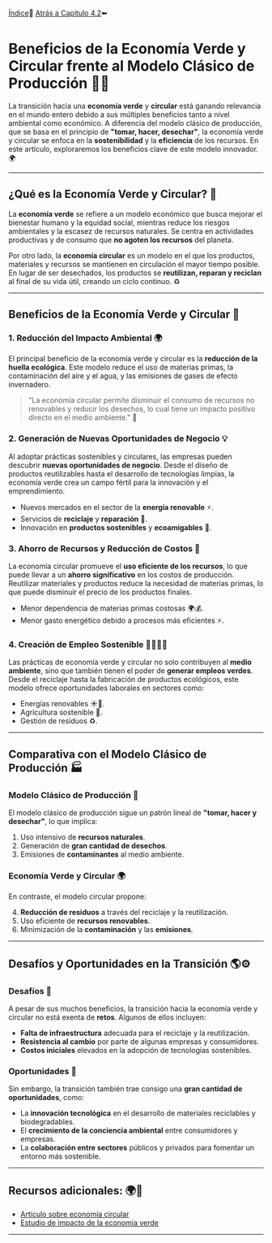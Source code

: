 [Índice](Indice_pisa3_F_García_Navarro)📖
[Atrás a Capítulo 4.2](4.2.Problemáticas_asociadas_al_modelo_actual_agotamiento_de_recursos_y_sobrecapacidad​.)⬅️

# Beneficios de la Economía Verde y Circular frente al Modelo Clásico de Producción 🌱🔄

La transición hacia una **economía verde** y **circular** está ganando relevancia en el mundo entero debido a sus múltiples beneficios tanto a nivel ambiental como económico. A diferencia del modelo clásico de producción, que se basa en el principio de **"tomar, hacer, desechar"**, la economía verde y circular se enfoca en la **sostenibilidad** y la **eficiencia** de los recursos. En este artículo, exploraremos los beneficios clave de este modelo innovador. 🌍

---

## ¿Qué es la Economía Verde y Circular? 🤔

La **economía verde** se refiere a un modelo económico que busca mejorar el bienestar humano y la equidad social, mientras reduce los riesgos ambientales y la escasez de recursos naturales. Se centra en actividades productivas y de consumo que **no agoten los recursos** del planeta.

Por otro lado, la **economía circular** es un modelo en el que los productos, materiales y recursos se mantienen en circulación el mayor tiempo posible. En lugar de ser desechados, los productos se **reutilizan, reparan y reciclan** al final de su vida útil, creando un ciclo continuo. ♻️

---

## Beneficios de la Economía Verde y Circular 🌿

### 1. **Reducción del Impacto Ambiental** 🌍

El principal beneficio de la economía verde y circular es la **reducción de la huella ecológica**. Este modelo reduce el uso de materias primas, la contaminación del aire y el agua, y las emisiones de gases de efecto invernadero.

> "La economía circular permite disminuir el consumo de recursos no renovables y reducir los desechos, lo cual tiene un impacto positivo directo en el medio ambiente." 🌱

### 2. **Generación de Nuevas Oportunidades de Negocio** 💡

Al adoptar prácticas sostenibles y circulares, las empresas pueden descubrir **nuevas oportunidades de negocio**. Desde el diseño de productos reutilizables hasta el desarrollo de tecnologías limpias, la economía verde crea un campo fértil para la innovación y el emprendimiento.

- Nuevos mercados en el sector de la **energía renovable** ⚡.
- Servicios de **reciclaje** y **reparación** 🔧.
- Innovación en **productos sostenibles** y **ecoamigables** 🌱.

### 3. **Ahorro de Recursos y Reducción de Costos** 💸

La economía circular promueve el **uso eficiente de los recursos**, lo que puede llevar a un **ahorro significativo** en los costos de producción. Reutilizar materiales y productos reduce la necesidad de materias primas, lo que puede disminuir el precio de los productos finales.

- Menor dependencia de materias primas costosas 🌍💰.
- Menor gasto energético debido a procesos más eficientes ⚡.

### 4. **Creación de Empleo Sostenible** 👩‍🔧👨‍🔧

Las prácticas de economía verde y circular no solo contribuyen al **medio ambiente**, sino que también tienen el poder de **generar empleos verdes**. Desde el reciclaje hasta la fabricación de productos ecológicos, este modelo ofrece oportunidades laborales en sectores como:

- Energías renovables ☀️💨.
- Agricultura sostenible 🚜.
- Gestión de residuos ♻️.

---

## Comparativa con el Modelo Clásico de Producción 🏭

### Modelo Clásico de Producción 🚗

El modelo clásico de producción sigue un patrón lineal de **"tomar, hacer y desechar"**, lo que implica:

1. Uso intensivo de **recursos naturales**.
2. Generación de **gran cantidad de desechos**.
3. Emisiones de **contaminantes** al medio ambiente.

### Economía Verde y Circular 🌍

En contraste, el modelo circular propone:

4. **Reducción de residuos** a través del reciclaje y la reutilización.
5. Uso eficiente de **recursos renovables**.
6. Minimización de la **contaminación** y las **emisiones**.

---

## Desafíos y Oportunidades en la Transición 🌎⚙️

### Desafíos 🚧

A pesar de sus muchos beneficios, la transición hacia la economía verde y circular no está exenta de **retos**. Algunos de ellos incluyen:

- **Falta de infraestructura** adecuada para el reciclaje y la reutilización.
- **Resistencia al cambio** por parte de algunas empresas y consumidores.
- **Costos iniciales** elevados en la adopción de tecnologías sostenibles.

### Oportunidades 🌟

Sin embargo, la transición también trae consigo una **gran cantidad de oportunidades**, como:

- La **innovación tecnológica** en el desarrollo de materiales reciclables y biodegradables.
- El **crecimiento de la conciencia ambiental** entre consumidores y empresas.
- La **colaboración entre sectores** públicos y privados para fomentar un entorno más sostenible.

---

## **Recursos adicionales:** 🌍💚

- [Artículo sobre economía circular](https://www.economia-circular.com/)
- [Estudio de impacto de la economía verde](https://www.estudioverde.org/)

---





